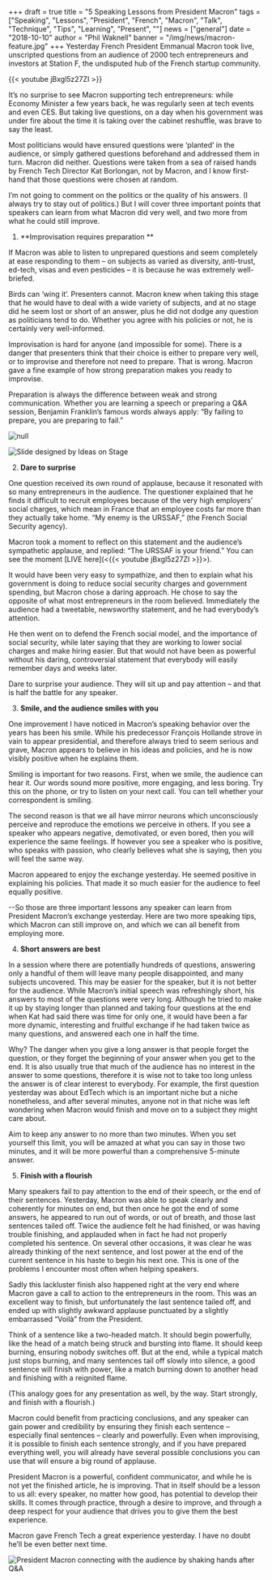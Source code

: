 +++
draft = true
title = "5 Speaking Lessons from President Macron"
tags = ["Speaking", "Lessons", "President", "French", "Macron", "Talk", "Technique", "Tips", "Learning", "Present", ""]
news = ["general"]
date = "2018-10-10"
author = "Phil Waknell"
banner = "/img/news/macron-feature.jpg"
+++
Yesterday French President Emmanual Macron took live, unscripted questions from an audience of 2000 tech entrepreneurs and investors at Station F, the undisputed hub of the French startup community.

{{< youtube jBxgl5z27ZI >}} 

It’s no surprise to see Macron supporting tech entrepreneurs: while Economy Minister a few years back, he was regularly seen at tech events and even CES. But taking live questions, on a day when his government was under fire about the time it is taking over the cabinet reshuffle, was brave to say the least.

Most politicians would have ensured questions were ‘planted’ in the audience, or simply gathered questions beforehand and addressed them in turn. Macron did neither. Questions were taken from a sea of raised hands by French Tech Director Kat Borlongan, not by Macron, and I know first-hand that those questions were chosen at random.

I’m not going to comment on the politics or the quality of his answers. (I always try to stay out of politics.) But I will cover three important points that speakers can learn from what Macron did very well, and two more from what he could still improve.

1. **Improvisation requires preparation **

If Macron was able to listen to unprepared questions and seem completely at ease responding to them – on subjects as varied as diversity, anti-trust, ed-tech, visas and even pesticides – it is because he was extremely well-briefed.

Birds can ‘wing it’. Presenters cannot. Macron knew when taking this stage that he would have to deal with a wide variety of subjects, and at no stage did he seem lost or short of an answer, plus he did not dodge any question as politicians tend to do. Whether you agree with his policies or not, he is certainly very well-informed.

Improvisation is hard for anyone (and impossible for some). There is a danger that presenters think that their choice is either to prepare very well, or to improvise and therefore not need to prepare. That is wrong. Macron gave a fine example of how strong preparation makes you ready to improvise. 

Preparation is always the difference between weak and strong communication. Whether you are learning a speech or preparing a Q&A session, Benjamin Franklin’s famous words always apply: “By failing to prepare, you are preparing to fail.”

![null]()

![Slide designed by Ideas on Stage](https://d2mxuefqeaa7sj.cloudfront.net/s_A26D9D14E5500731227AC5A23DBCEEDA7F0AB3D74874D7C76FDBC3676F1828BE_1539169395189_Slide+Franklin+16x9+EN.039+1.png)

2. **Dare to surprise**

One question received its own round of applause, because it resonated with so many entrepreneurs in the audience. The questioner explained that he finds it difficult to recruit employees because of the very high employers’ social charges, which mean in France that an employee costs far more than they actually take home. “My enemy is the URSSAF,” (the French Social Security agency). 

Macron took a moment to reflect on this statement and the audience’s sympathetic applause, and replied: “The URSSAF is your friend.” You can see the moment [LIVE here](<{{< youtube jBxgl5z27ZI >}}>).

It would have been very easy to sympathize, and then to explain what his government is doing to reduce social security charges and government spending, but Macron chose a daring approach. He chose to say the opposite of what most entrepreneurs in the room believed. Immediately the audience had a tweetable, newsworthy statement, and he had everybody’s attention.

He then went on to defend the French social model, and the importance of social security, while later saying that they are working to lower social charges and make hiring easier. But that would not have been as powerful without his daring, controversial statement that everybody will easily remember days and weeks later.

Dare to surprise your audience. They will sit up and pay attention – and that is half the battle for any speaker.

3. **Smile, and the audience smiles with you**

One improvement I have noticed in Macron’s speaking behavior over the years has been his smile. While his predecessor François Hollande strove in vain to appear presidential, and therefore always tried to seem serious and grave, Macron appears to believe in his ideas and policies, and he is now visibly positive when he explains them.

Smiling is important for two reasons. First, when we smile, the audience can hear it. Our words sound more positive, more engaging, and less boring. Try this on the phone, or try to listen on your next call. You can tell whether your correspondent is smiling.

The second reason is that we all have mirror neurons which unconsciously perceive and reproduce the emotions we perceive in others. If you see a speaker who appears negative, demotivated, or even bored, then you will experience the same feelings. If however you see a speaker who is positive, who speaks with passion, who clearly believes what she is saying, then you will feel the same way.

Macron appeared to enjoy the exchange yesterday. He seemed positive in explaining his policies. That made it so much easier for the audience to feel equally positive.

\--So those are three important lessons any speaker can learn from President Macron’s exchange yesterday. Here are two more speaking tips, which Macron can still improve on, and which we can all benefit from employing more.

4. **Short answers are best**

In a session where there are potentially hundreds of questions, answering only a handful of them will leave many people disappointed, and many subjects uncovered. This may be easier for the speaker, but it is not better for the audience. While Macron’s initial speech was refreshingly short, his answers to most of the questions were very long. Although he tried to make it up by staying longer than planned and taking four questions at the end when Kat had said there was time for only one, it would have been a far more dynamic, interesting and fruitful exchange if he had taken twice as many questions, and answered each one in half the time.

Why? The danger when you give a long answer is that people forget the question, or they forget the beginning of your answer when you get to the end. It is also usually true that much of the audience has no interest in the answer to some questions, therefore it is wise not to take too long unless the answer is of clear interest to everybody. For example, the first question yesterday was about EdTech which is an important niche but a niche nonetheless, and after several minutes, anyone not in that niche was left wondering when Macron would finish and move on to a subject they might care about.

Aim to keep any answer to no more than two minutes. When you set yourself this limit, you will be amazed at what you can say in those two minutes, and it will be more powerful than a comprehensive 5-minute answer.

5. **Finish with a flourish**

Many speakers fail to pay attention to the end of their speech, or the end of their sentences. Yesterday, Macron was able to speak clearly and coherently for minutes on end, but then once he got the end of some answers, he appeared to run out of words, or out of breath, and those last sentences tailed off. Twice the audience felt he had finished, or was having trouble finishing, and applauded when in fact he had not properly completed his sentence. On several other occasions, it was clear he was already thinking of the next sentence, and lost power at the end of the current sentence in his haste to begin his next one. This is one of the problems I encounter most often when helping speakers.

Sadly this lackluster finish also happened right at the very end where Macron gave a call to action to the entrepreneurs in the room. This was an excellent way to finish, but unfortunately the last sentence tailed off, and ended up with slightly awkward applause punctuated by a slightly embarrassed “Voilà” from the President.

Think of a sentence like a two-headed match. It should begin powerfully, like the head of a match being struck and bursting into flame. It should keep burning, ensuring nobody switches off. But at the end, while a typical match just stops burning, and many sentences tail off slowly into silence, a good sentence will finish with power, like a match burning down to another head and finishing with a reignited flame.

(This analogy goes for any presentation as well, by the way. Start strongly, and finish with a flourish.)

Macron could benefit from practicing conclusions, and any speaker can gain power and credibility by ensuring they finish each sentence – especially final sentences – clearly and powerfully. Even when improvising, it is possible to finish each sentence strongly, and if you have prepared everything well, you will already have several possible conclusions you can use that will ensure a big round of applause.

President Macron is a powerful, confident communicator, and while he is not yet the finished article, he is improving. That in itself should be a lesson to us all: every speaker, no matter how good, has potential to develop their skills. It comes through practice, through a desire to improve, and through a deep respect for your audience that drives you to give them the best experience. 

Macron gave French Tech a great experience yesterday. I have no doubt he’ll be even better next time.

![President Macron connecting with the audience by shaking hands after Q&A](/img/news/a-img_0172_cut.jpg)
